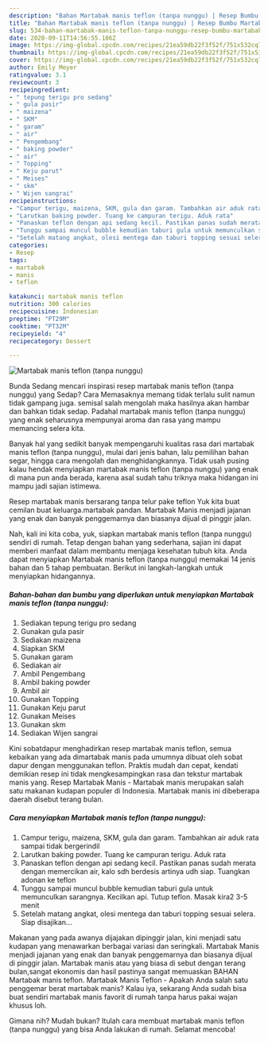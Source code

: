 ```yaml
---
description: "Bahan Martabak manis teflon (tanpa nunggu) | Resep Bumbu Martabak manis teflon (tanpa nunggu) Yang Enak Dan Lezat"
title: "Bahan Martabak manis teflon (tanpa nunggu) | Resep Bumbu Martabak manis teflon (tanpa nunggu) Yang Enak Dan Lezat"
slug: 534-bahan-martabak-manis-teflon-tanpa-nunggu-resep-bumbu-martabak-manis-teflon-tanpa-nunggu-yang-enak-dan-lezat
date: 2020-09-11T14:56:55.186Z
image: https://img-global.cpcdn.com/recipes/21ea59db22f3f52f/751x532cq70/martabak-manis-teflon-tanpa-nunggu-foto-resep-utama.jpg
thumbnail: https://img-global.cpcdn.com/recipes/21ea59db22f3f52f/751x532cq70/martabak-manis-teflon-tanpa-nunggu-foto-resep-utama.jpg
cover: https://img-global.cpcdn.com/recipes/21ea59db22f3f52f/751x532cq70/martabak-manis-teflon-tanpa-nunggu-foto-resep-utama.jpg
author: Emily Meyer
ratingvalue: 3.1
reviewcount: 3
recipeingredient:
- " tepung terigu pro sedang"
- " gula pasir"
- " maizena"
- " SKM"
- " garam"
- " air"
- " Pengembang"
- " baking powder"
- " air"
- " Topping"
- " Keju parut"
- " Meises"
- " skm"
- " Wijen sangrai"
recipeinstructions:
- "Campur terigu, maizena, SKM, gula dan garam. Tambahkan air aduk rata sampai tidak bergerindil"
- "Larutkan baking powder. Tuang ke campuran terigu. Aduk rata"
- "Panaskan teflon dengan api sedang kecil. Pastikan panas sudah merata dengan memercikan air, kalo sdh berdesis artinya udh siap. Tuangkan adonan ke teflon"
- "Tunggu sampai muncul bubble kemudian taburi gula untuk memunculkan sarangnya. Kecilkan api. Tutup teflon. Masak kira2 3-5 menit"
- "Setelah matang angkat, olesi mentega dan taburi topping sesuai selera. Siap disajikan..."
categories:
- Resep
tags:
- martabak
- manis
- teflon

katakunci: martabak manis teflon 
nutrition: 300 calories
recipecuisine: Indonesian
preptime: "PT29M"
cooktime: "PT32M"
recipeyield: "4"
recipecategory: Dessert

---
```



![Martabak manis teflon (tanpa nunggu)](https://img-global.cpcdn.com/recipes/21ea59db22f3f52f/751x532cq70/martabak-manis-teflon-tanpa-nunggu-foto-resep-utama.jpg)

Bunda Sedang mencari inspirasi resep martabak manis teflon (tanpa nunggu) yang Sedap? Cara Memasaknya memang tidak terlalu sulit namun tidak gampang juga. semisal salah mengolah maka hasilnya akan hambar dan bahkan tidak sedap. Padahal martabak manis teflon (tanpa nunggu) yang enak seharusnya mempunyai aroma dan rasa yang mampu memancing selera kita.

Banyak hal yang sedikit banyak mempengaruhi kualitas rasa dari martabak manis teflon (tanpa nunggu), mulai dari jenis bahan, lalu pemilihan bahan segar, hingga cara mengolah dan menghidangkannya. Tidak usah pusing kalau hendak menyiapkan martabak manis teflon (tanpa nunggu) yang enak di mana pun anda berada, karena asal sudah tahu triknya maka hidangan ini mampu jadi sajian istimewa.

Resep martabak manis bersarang tanpa telur pake teflon Yuk kita buat cemilan buat keluarga.martabak pandan. Martabak Manis menjadi jajanan yang enak dan banyak penggemarnya dan biasanya dijual di pinggir jalan.


Nah, kali ini kita coba, yuk, siapkan martabak manis teflon (tanpa nunggu) sendiri di rumah. Tetap dengan bahan yang sederhana, sajian ini dapat memberi manfaat dalam membantu menjaga kesehatan tubuh kita. Anda dapat menyiapkan Martabak manis teflon (tanpa nunggu) memakai 14 jenis bahan dan 5 tahap pembuatan. Berikut ini langkah-langkah untuk menyiapkan hidangannya.

<!--inarticleads1-->

##### Bahan-bahan dan bumbu yang diperlukan untuk menyiapkan Martabak manis teflon (tanpa nunggu):

1. Sediakan  tepung terigu pro sedang
1. Gunakan  gula pasir
1. Sediakan  maizena
1. Siapkan  SKM
1. Gunakan  garam
1. Sediakan  air
1. Ambil  Pengembang
1. Ambil  baking powder
1. Ambil  air
1. Gunakan  Topping
1. Gunakan  Keju parut
1. Gunakan  Meises
1. Gunakan  skm
1. Sediakan  Wijen sangrai


Kini sobatdapur menghadirkan resep martabak manis teflon, semua kebaikan yang ada dimartabak manis pada umumnya dibuat oleh sobat dapur dengan menggunakan teflon. Praktis mudah dan cepat, kendati demikian resep ini tidak mengkesampingkan rasa dan tekstur martabak manis yang. Resep Martabak Manis - Martabak manis merupakan salah satu makanan kudapan populer di Indonesia. Martabak manis ini dibeberapa daerah disebut terang bulan. 

<!--inarticleads2-->

##### Cara menyiapkan Martabak manis teflon (tanpa nunggu):

1. Campur terigu, maizena, SKM, gula dan garam. Tambahkan air aduk rata sampai tidak bergerindil
1. Larutkan baking powder. Tuang ke campuran terigu. Aduk rata
1. Panaskan teflon dengan api sedang kecil. Pastikan panas sudah merata dengan memercikan air, kalo sdh berdesis artinya udh siap. Tuangkan adonan ke teflon
1. Tunggu sampai muncul bubble kemudian taburi gula untuk memunculkan sarangnya. Kecilkan api. Tutup teflon. Masak kira2 3-5 menit
1. Setelah matang angkat, olesi mentega dan taburi topping sesuai selera. Siap disajikan...


Makanan yang pada awanya dijajakan dipinggir jalan, kini menjadi satu kudapan yang menawarkan berbagai variasi dan seringkali. Martabak Manis menjadi jajanan yang enak dan banyak penggemarnya dan biasanya dijual di pinggir jalan. Martabak manis atau yang biasa di sebut dengan terang bulan,sangat ekonomis dan hasil pastinya sangat memuaskan BAHAN Martabak manis teflon. Martabak Manis Teflon - Apakah Anda salah satu penggemar berat martabak manis? Kalau iya, sekarang Anda sudah bisa buat sendiri martabak manis favorit di rumah tanpa harus pakai wajan khusus loh. 

Gimana nih? Mudah bukan? Itulah cara membuat martabak manis teflon (tanpa nunggu) yang bisa Anda lakukan di rumah. Selamat mencoba!

